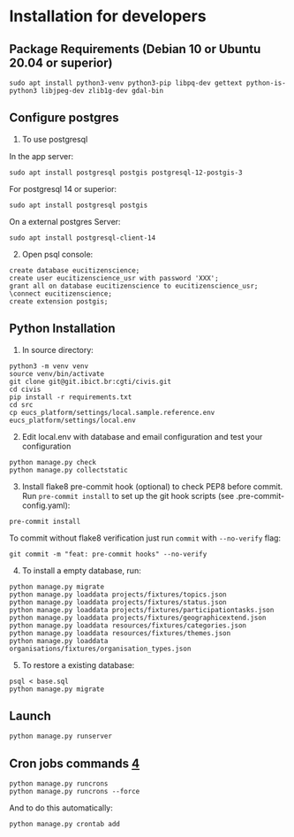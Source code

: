 # Installation for developers

## Package Requirements (Debian 10 or Ubuntu 20.04 or superior)

    sudo apt install python3-venv python3-pip libpq-dev gettext python-is-python3 libjpeg-dev zlib1g-dev gdal-bin

## Configure postgres

1) To use postgresql

In the app server:

   ```
   sudo apt install postgresql postgis postgresql-12-postgis-3
   ```

For postgresql 14 or superior:

   ```
   sudo apt install postgresql postgis
   ```

On a external postgres Server:

   ```
   sudo apt install postgresql-client-14
   ```


2) Open psql console:
```
create database eucitizenscience;
create user eucitizenscience_usr with password 'XXX';
grant all on database eucitizenscience to eucitizenscience_usr;
\connect eucitizenscience;
create extension postgis;
```
## Python Installation

1) In source directory:

```
python3 -m venv venv
source venv/bin/activate
git clone git@git.ibict.br:cgti/civis.git
cd civis
pip install -r requirements.txt
cd src
cp eucs_platform/settings/local.sample.reference.env eucs_platform/settings/local.env
```

2) Edit local.env with database and email configuration and test your configuration

```
python manage.py check
python manage.py collectstatic
```

3) Install flake8 pre-commit hook (optional) to check PEP8 before commit. 
Run `pre-commit install` to set up the git hook scripts (see .pre-commit-config.yaml):

```
pre-commit install
```

To commit without flake8 verification just run `commit` with `--no-verify` flag:

```
git commit -m "feat: pre-commit hooks" --no-verify
```

4) To install a empty database, run: 

```
python manage.py migrate
python manage.py loaddata projects/fixtures/topics.json
python manage.py loaddata projects/fixtures/status.json
python manage.py loaddata projects/fixtures/participationtasks.json
python manage.py loaddata projects/fixtures/geographicextend.json
python manage.py loaddata resources/fixtures/categories.json
python manage.py loaddata resources/fixtures/themes.json
python manage.py loaddata organisations/fixtures/organisation_types.json
```

5) To restore a existing database:

```
psql < base.sql
python manage.py migrate
```

## Launch
```
python manage.py runserver
```

## Cron jobs commands [4]
```
python manage.py runcrons
python manage.py runcrons --force
```

And to do this automatically:
```
python manage.py crontab add
```

[1]: https://eu-citizen.science/
[2]: https://www.python.org/
[3]: https://www.djangoproject.com/
[4]: https://pypi.org/project/django-crontab/ 
[5]: https://flake8.pycqa.org/en/latest/user/using-hooks.html
[6]: https://pre-commit.com/#pre-commit-configyaml---hooks
